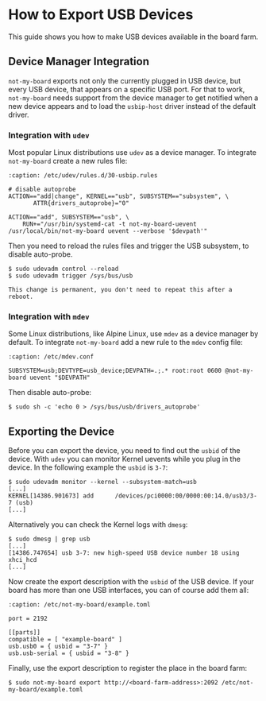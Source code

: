 # How to Export USB Devices

This guide shows you how to make USB devices available in the board farm.

## Device Manager Integration

`not-my-board` exports not only the currently plugged in USB device, but every
USB device, that appears on a specific USB port. For that to work,
`not-my-board` needs support from the device manager to get notified when a new
device appears and to load the `usbip-host` driver instead of the default
driver.

### Integration with `udev`

Most popular Linux distributions use `udev` as a device manager. To integrate
`not-my-board` create a new rules file:

```{code-block}
:caption: /etc/udev/rules.d/30-usbip.rules

# disable autoprobe
ACTION=="add|change", KERNEL=="usb", SUBSYSTEM=="subsystem", \
       ATTR{drivers_autoprobe}="0"

ACTION=="add", SUBSYSTEM=="usb", \
    RUN+="/usr/bin/systemd-cat -t not-my-board-uevent /usr/local/bin/not-my-board uevent --verbose '$devpath'"
```

Then you need to reload the rules files and trigger the USB subsystem, to
disable auto-probe.

```{code-block} console
$ sudo udevadm control --reload
$ sudo udevadm trigger /sys/bus/usb
```

```{note}
This change is permanent, you don't need to repeat this after a reboot.
```

### Integration with `mdev`

Some Linux distributions, like Alpine Linux, use `mdev` as a device manager by
default. To integrate `not-my-board` add a new rule to the `mdev` config file:

```{code-block}
:caption: /etc/mdev.conf

SUBSYSTEM=usb;DEVTYPE=usb_device;DEVPATH=.;.* root:root 0600 @not-my-board uevent "$DEVPATH"
```

Then disable auto-probe:
```{code-block} console
$ sudo sh -c 'echo 0 > /sys/bus/usb/drivers_autoprobe'
```

## Exporting the Device

Before you can export the device, you need to find out the `usbid` of the
device. With `udev` you can monitor Kernel uevents while you plug in the device.
In the following example the `usbid` is `3-7`:
```console
$ sudo udevadm monitor --kernel --subsystem-match=usb
[...]
KERNEL[14386.901673] add      /devices/pci0000:00/0000:00:14.0/usb3/3-7 (usb)
[...]
```

Alternatively you can check the Kernel logs with `dmesg`:
```console
$ sudo dmesg | grep usb
[...]
[14386.747654] usb 3-7: new high-speed USB device number 18 using xhci_hcd
[...]
```

Now create the export description with the `usbid` of the USB device. If your
board has more than one USB interfaces, you can of course add them all:
```{code-block} toml
:caption: /etc/not-my-board/example.toml

port = 2192

[[parts]]
compatible = [ "example-board" ]
usb.usb0 = { usbid = "3-7" }
usb.usb-serial = { usbid = "3-8" }
```

Finally, use the export description to register the place in the board farm:
```console
$ sudo not-my-board export http://<board-farm-address>:2092 /etc/not-my-board/example.toml
```
